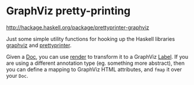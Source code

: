 GraphViz pretty-printing
===================================

http://hackage.haskell.org/package/prettyprinter-graphviz

Just some simple utility functions for hooking up the Haskell libraries [graphviz](https://hackage.haskell.org/package/graphviz) and [prettyprinter](https://hackage.haskell.org/package/prettyprinter).

Given a [Doc](https://hackage.haskell.org/package/prettyprinter/docs/Data-Text-Prettyprint-Doc.html#t:Doc), you can use [render](https://hackage.haskell.org/package/prettyprinter-graphviz/docs/Data-Text-Prettyprint-Doc-Render-GraphViz.html#v:render) to transform it to a GraphViz [Label](https://hackage.haskell.org/package/graphviz/docs/Data-GraphViz-Attributes-Complete.html#t:Label). If you are using a different annotation type (eg. something more abstract), then you can define a mapping to GraphViz HTML attributes, and `fmap` it over your `Doc`.
